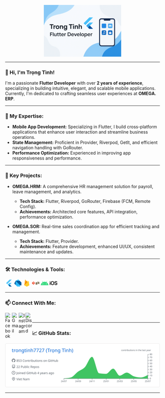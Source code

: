 <p align="center">
  <a href="https://github.com/trongtinh7727">
    <img width="50%" src="./assets/flutter-dev-header.png" alt="Flutter Developer"/>
  </a>
</p>

---

### 👋 Hi, I'm Trọng Tình!

I'm a passionate **Flutter Developer** with over **2 years of experience**, specializing in building intuitive, elegant, and scalable mobile applications. Currently, I'm dedicated to crafting seamless user experiences at **OMEGA. ERP**.

---

### 🚀 My Expertise:

* **Mobile App Development:** Specializing in Flutter, I build cross-platform applications that enhance user interaction and streamline business operations.
* **State Management:** Proficient in Provider, Riverpod, GetIt, and efficient navigation handling with GoRouter.
* **Performance Optimization:** Experienced in improving app responsiveness and performance.

---

### 📌 Key Projects:

* **OMEGA.HRM:** A comprehensive HR management solution for payroll, leave management, and analytics.

  * **Tech Stack:** Flutter, Riverpod, GoRouter, Firebase (FCM, Remote Config).
  * **Achievements:** Architected core features, API integration, performance optimization.

* **OMEGA.SOR:** Real-time sales coordination app for efficient tracking and management.

  * **Tech Stack:** Flutter, Provider.
  * **Achievements:** Feature development, enhanced UI/UX, consistent maintenance and updates.

---

### 🛠️ Technologies & Tools:

<code><img height="25" src="https://raw.githubusercontent.com/github/explore/main/topics/flutter/flutter.png"></code> <code><img height="25" src="https://raw.githubusercontent.com/github/explore/main/topics/dart/dart.png"></code> <code><img height="25" src="https://raw.githubusercontent.com/github/explore/main/topics/firebase/firebase.png"></code> <code><img height="25" src="https://raw.githubusercontent.com/github/explore/main/topics/git/git.png"></code> <code><img height="25" src="https://raw.githubusercontent.com/github/explore/main/topics/android/android.png"></code> <code><img height="25" src="https://raw.githubusercontent.com/github/explore/main/topics/ios/ios.png"></code>

---

### 📫 Connect With Me:

[<img align="left" alt="Facebook" width="22px" src="https://raw.githubusercontent.com/trongtinh7727/trongtinh7727/main/assets/facebook-circular-logo.png" />](https://www.facebook.com/trongtinh7727)
[<img align="left" alt="Gmail" width="22px" src="https://raw.githubusercontent.com/trongtinh7727/trongtinh7727/main/assets/gmail.png" />](mailto:trongtinh7727@gmail.com)
[<img align="left" alt="Instagram" width="22px" src="https://raw.githubusercontent.com/trongtinh7727/trongtinh7727/main/assets/instagram.png">](https://www.instagram.com/trongtinh7727/)
[<img align="left" alt="Discord" width="22px" src="https://raw.githubusercontent.com/trongtinh7727/trongtinh7727/main/assets/discord-round.svg">](https://www.discordapp.com/users/861617197410549760)

<br />

---

### 📈 GitHub Stats:

![Trọng Tình's GitHub stats](https://raw.githubusercontent.com/trongtinh7727/trongtinh7727/main/profile-summary-card-output/github/0-profile-details.svg)


---
